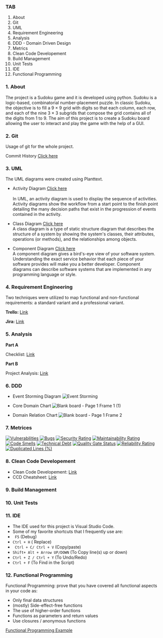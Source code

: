 ### TAB
1. About
2. Git
3. UML
4. Requirement Engineering
5. Analysis
6. DDD - Domain Driven Design
7. Metrics
8. Clean Code Developement
9. Build Management
10. Unit Tests
11. IDE
12. Functional Programming

### 1. About 
The project is a Sudoku game and it is developed using python. Sudoku is a logic-based, combinatorial number-placement puzzle. In classic Sudoku, the objective is to fill a 9 × 9 grid with digits so that each column, each row, and each of the nine 3 × 3 subgrids that compose the grid contains all of the digits from 1 to 9.
The aim of this project is to create a Sudoku board allowing the user to interact and play the game with the help of a GUI.

### 2. Git
Usage of git for the whole project.

Commit History
[Click here](https://github.com/ChocoChipFries/Software-Development-Project/commits/main/)

### 3. UML

The UML diagrams were created using Planttext.
+ Activity Diagram [Click here](https://github.com/ChocoChipFries/Software-Development-Project/blob/main/Activity%20Diagram.png )<br>      
In UML, an activity diagram is used to display the sequence of activities. Activity diagrams show the workflow from a start point to the finish point detailing the many decision paths that exist in the progression of events contained in the activity.

+ Class Diagram [Click here](https://github.com/ChocoChipFries/Software-Development-Project/blob/main/Class%20Diagram.png )<br>
A class diagram is a type of static structure diagram that describes the structure of a system by showing the system's classes, their attributes, operations (or methods), and the relationships among objects.

+ Component Diagram [Click here](https://github.com/ChocoChipFries/Software-Development-Project/blob/main/Component%20Diagram.png )<br>
A component diagram gives a bird's-eye view of your software system. Understanding the exact service behavior that each piece of your software provides will make you a better developer. Component diagrams can describe software systems that are implemented in any programming language or style.

### 4. Requirement Engineering
Two techniques were utilized to map functional and non-functional requirements: a standard variant and a professional variant.

**Trello:** [Link](https://trello.com/invite/b/vURcXrmw/ATTI8af5766178918644b5f3ad296f76592eA33B58D5/sudoku)

**Jira:** [Link](https://vigneshsatheesh08.atlassian.net/jira/software/projects/SUD/boards/2?atlOrigin=eyJpIjoiY2FkZTM3NGYyMTZjNDE3Njk5YTMyNmY5Y2NkMGVkMTQiLCJwIjoiaiJ9)

### 5. Analysis

**Part A** 

Checklist: [Link](https://github.com/ChocoChipFries/Software-Development-Project/blob/main/ANALYSIS%20CHECKLIST.pdf)
  
**Part B**

Project Analysis: [Link](https://github.com/ChocoChipFries/Software-Development-Project/blob/main/ANALYSIS.pdf)

### 6. DDD
+ Event Storming Diagram
  ![Event Storming](https://github.com/ChocoChipFries/Software-Development-Project/assets/149474256/4f8f95bf-4a91-4a49-a60c-0cb36b80a087)

+ Core Domain Chart
  ![Blank board - Page 1 Frame 1 (1)](https://github.com/ChocoChipFries/Software-Development-Project/assets/149474256/48877250-c7c0-4016-a8c0-ab1356773c4d)

+ Domain Relation Chart
  ![Blank board - Page 1 Frame 2](https://github.com/ChocoChipFries/Software-Development-Project/assets/149474256/a1676dc2-4141-4328-b46a-82f0093304e5)

### 7. Metrices
[![Vulnerabilities](https://sonarcloud.io/api/project_badges/measure?project=ChocoChipFries_Software-Development-Project&metric=vulnerabilities)](https://sonarcloud.io/summary/new_code?id=ChocoChipFries_Software-Development-Project)
[![Bugs](https://sonarcloud.io/api/project_badges/measure?project=ChocoChipFries_Software-Development-Project&metric=bugs)](https://sonarcloud.io/summary/new_code?id=ChocoChipFries_Software-Development-Project)
[![Security Rating](https://sonarcloud.io/api/project_badges/measure?project=ChocoChipFries_Software-Development-Project&metric=security_rating)](https://sonarcloud.io/summary/new_code?id=ChocoChipFries_Software-Development-Project)
[![Maintainability Rating](https://sonarcloud.io/api/project_badges/measure?project=ChocoChipFries_Software-Development-Project&metric=sqale_rating)](https://sonarcloud.io/summary/new_code?id=ChocoChipFries_Software-Development-Project)
[![Code Smells](https://sonarcloud.io/api/project_badges/measure?project=ChocoChipFries_Software-Development-Project&metric=code_smells)](https://sonarcloud.io/summary/new_code?id=ChocoChipFries_Software-Development-Project)
[![Technical Debt](https://sonarcloud.io/api/project_badges/measure?project=ChocoChipFries_Software-Development-Project&metric=sqale_index)](https://sonarcloud.io/summary/new_code?id=ChocoChipFries_Software-Development-Project)
[![Quality Gate Status](https://sonarcloud.io/api/project_badges/measure?project=ChocoChipFries_Software-Development-Project&metric=alert_status)](https://sonarcloud.io/summary/new_code?id=ChocoChipFries_Software-Development-Project)
[![Reliability Rating](https://sonarcloud.io/api/project_badges/measure?project=ChocoChipFries_Software-Development-Project&metric=reliability_rating)](https://sonarcloud.io/summary/new_code?id=ChocoChipFries_Software-Development-Project)
[![Duplicated Lines (%)](https://sonarcloud.io/api/project_badges/measure?project=ChocoChipFries_Software-Development-Project&metric=duplicated_lines_density)](https://sonarcloud.io/summary/new_code?id=ChocoChipFries_Software-Development-Project)

### 8. Clean Code Developement
+ Clean Code Developement: [Link](https://github.com/ChocoChipFries/Software-Development-Project/blob/main/CCD.pdf)
+ CCD Cheatsheet: [Link](https://github.com/ChocoChipFries/Software-Development-Project/blob/main/CLEAN%20CODE%20DEVELOPMENT%20CHEATSHEET.pdf)

### 9. Build Management

### 10. Unit Tests

### 11. IDE
+ The IDE used for this project is Visual Studio Code. 
+ Some of my favorite shortcuts that I frequently use are:
+ ``` F5``` (Debug)
+ ```Ctrl + H``` ( Replace)
+ ``` Ctrl + C/ Ctrl + V``` (Copy/paste)
+ ```Shift+ Alt + Arrow UP/DOWN``` (To Copy line(s) up or down)
+ ```Ctrl + Z / Ctrl + Y``` (To Undo/Redo)
+ ``` Ctrl + F ``` (To Find in the Script)

### 12. Functional Programming
  Functional Programming: prove that you have covered all functional aspects in your code as:
  + Only final data structures
  + (mostly) Side-effect-free functions
  + The use of higher-order functions
  + Functions as parameters and return values
  + Use closures / anonymous functions

[Functional Programming Example](https://github.com/ChocoChipFries/Software-Development-Project/blob/main/Functional%20Programming.py)
